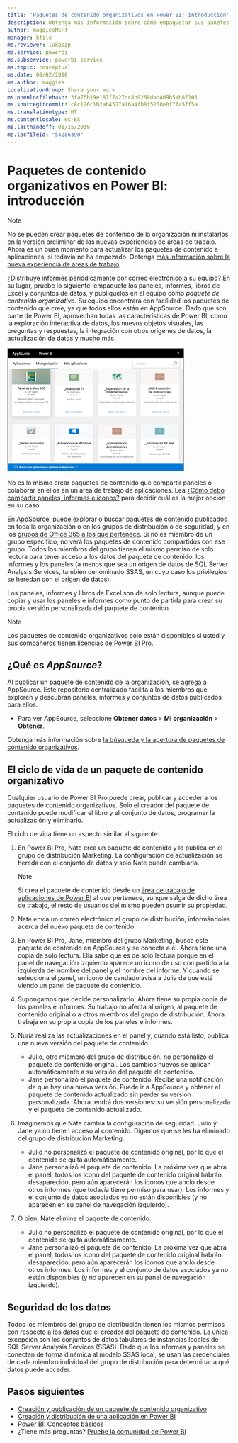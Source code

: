 ```yaml
---
title: 'Paquetes de contenido organizativos en Power BI: introducción'
description: Obtenga más información sobre cómo empaquetar sus paneles, informes, libros de Excel y conjuntos de datos en paquetes de contenido organizativos para compartirlos con sus compañeros.
author: maggiesMSFT
manager: kfile
ms.reviewer: lukaszp
ms.service: powerbi
ms.subservice: powerbi-service
ms.topic: conceptual
ms.date: 08/02/2018
ms.author: maggies
LocalizationGroup: Share your work
ms.openlocfilehash: 3fa76b19e187f7a27dc8b9268dad4d9b5ab8f101
ms.sourcegitcommit: c8c126c1b2ab4527a16a4fb8f5208e0f7fa5ff5a
ms.translationtype: HT
ms.contentlocale: es-ES
ms.lasthandoff: 01/15/2019
ms.locfileid: "54286390"
---
```

# <a name="intro-to-organizational-content-packs-in-power-bi"></a>Paquetes de contenido organizativos en Power BI: introducción
> [!NOTE]
> No se pueden crear paquetes de contenido de la organización ni instalarlos en la versión preliminar de las nuevas experiencias de áreas de trabajo. Ahora es un buen momento para actualizar los paquetes de contenido a aplicaciones, si todavía no ha empezado. Obtenga [más información sobre la nueva experiencia de áreas de trabajo](service-create-the-new-workspaces.md).
> 

¿Distribuye informes periódicamente por correo electrónico a su equipo? En su lugar, pruebe lo siguiente: empaquete los paneles, informes, libros de Excel y conjuntos de datos, y publíquelos en el equipo como *paquete de contenido organizativo*. Su equipo encontrará con facilidad los paquetes de contenido que cree, ya que todos ellos están en AppSource. Dado que son parte de Power BI, aprovechan todas las características de Power BI, como la exploración interactiva de datos, los nuevos objetos visuales, las preguntas y respuestas, la integración con otros orígenes de datos, la actualización de datos y mucho más.

![](media/service-organizational-content-pack-introduction/power-bi-org-content-packs.png)

No es lo mismo crear paquetes de contenido que compartir paneles o colaborar en ellos en un área de trabajo de aplicaciones. Lea [¿Cómo debo compartir paneles, informes e iconos?](service-how-to-collaborate-distribute-dashboards-reports.md) para decidir cuál es la mejor opción en su caso. 

En AppSource, puede explorar o buscar paquetes de contenido publicados en toda la organización o en los grupos de distribución o de seguridad, y en los [grupos de Office 365 a los que pertenece](https://support.office.com/article/Create-a-group-in-Office-365-7124dc4c-1de9-40d4-b096-e8add19209e9). Si no es miembro de un grupo específico, no verá los paquetes de contenido compartidos con ese grupo. Todos los miembros del grupo tienen el mismo permiso de solo lectura para tener acceso a los datos del paquete de contenido, los informes y los paneles (a menos que sea un origen de datos de SQL Server Analysis Services, también denominado SSAS, en cuyo caso los privilegios se heredan con el origen de datos).

Los paneles, informes y libros de Excel son de solo lectura, aunque puede copiar y usar los paneles e informes como punto de partida para crear su propia versión personalizada del paquete de contenido.

> [!NOTE]
> Los paquetes de contenido organizativos solo están disponibles si usted y sus compañeros tienen [licencias de Power BI Pro](service-features-license-type.md).
> 
> 

## <a name="what-is-appsource"></a>¿Qué es *AppSource*?
Al publicar un paquete de contenido de la organización, se agrega a AppSource.  Este repositorio centralizado facilita a los miembros que exploren y descubran paneles, informes y conjuntos de datos publicados para ellos.  

* Para ver AppSource, seleccione **Obtener datos** > **Mi organización** > **Obtener**.

Obtenga más información sobre [la búsqueda y la apertura de paquetes de contenido organizativos](consumer/end-user-content-pack.md).

## <a name="the-life-cycle-of-an-organizational-content-pack"></a>El ciclo de vida de un paquete de contenido organizativo
Cualquier usuario de Power BI Pro puede crear, publicar y acceder a los paquetes de contenido organizativos. Solo el creador del paquete de contenido puede modificar el libro y el conjunto de datos, programar la actualización y eliminarlo.

El ciclo de vida tiene un aspecto similar al siguiente:

1. En Power BI Pro, Nate crea un paquete de contenido y lo publica en el grupo de distribución Marketing. La configuración de actualización se hereda con el conjunto de datos y solo Nate puede cambiarla.
   
   > [!NOTE]
   > Si crea el paquete de contenido desde un [área de trabajo de aplicaciones de Power BI](service-create-distribute-apps.md) al que pertenece, aunque salga de dicho área de trabajo, el resto de usuarios del mismo pueden asumir su propiedad.
   > 
   > 
2. Nate envía un correo electrónico al grupo de distribución, informándoles acerca del nuevo paquete de contenido.
3. En Power BI Pro, Jane, miembro del grupo Marketing, busca este paquete de contenido en AppSource y se conecta a él. Ahora tiene una copia de solo lectura.  Ella sabe que es de solo lectura porque en el panel de navegación izquierdo aparece un icono de uso compartido a la izquierda del nombre del panel y el nombre del informe. Y cuando se selecciona el panel, un icono de candado avisa a Julia de que está viendo un panel de paquete de contenido. 
4. Supongamos que decide personalizarlo. Ahora tiene su propia copia de los paneles e informes. Su trabajo no afecta al origen, al paquete de contenido original o a otros miembros del grupo de distribución. Ahora trabaja en su propia copia de los paneles e informes.
5. Nuria realiza las actualizaciones en el panel y, cuando está listo, publica una nueva versión del paquete de contenido.
   
   * Julio, otro miembro del grupo de distribución, no personalizó el paquete de contenido original. Los cambios nuevos se aplican automáticamente a su versión del paquete de contenido.  
   * Jane personalizó el paquete de contenido. Recibe una notificación de que hay una nueva versión.  Puede ir a AppSource y obtener el paquete de contenido actualizado sin perder su versión personalizada. Ahora tendrá dos versiones: su versión personalizada y el paquete de contenido actualizado.
6. Imaginemos que Nate cambia la configuración de seguridad. Julio y Jane ya no tienen acceso al contenido. Digamos que se les ha eliminado del grupo de distribución Marketing.
   
   * Julio no personalizó el paquete de contenido original, por lo que el contenido se quita automáticamente. 
   * Jane personalizó el paquete de contenido. La próxima vez que abra el panel, todos los icono del paquete de contenido original habrán desaparecido, pero aún aparecerán los iconos que ancló desde otros informes (que todavía tiene permiso para usar). Los informes y el conjunto de datos asociados ya no están disponibles (y no aparecen en su panel de navegación izquierdo).
7. O bien, Nate elimina el paquete de contenido.
   
   * Julio no personalizó el paquete de contenido original, por lo que el contenido se quita automáticamente. 
   * Jane personalizó el paquete de contenido. La próxima vez que abra el panel, todos los icono del paquete de contenido original habrán desaparecido, pero aún aparecerán los iconos que ancló desde otros informes. Los informes y el conjunto de datos asociados ya no están disponibles (y no aparecen en su panel de navegación izquierdo).

## <a name="data-security"></a>Seguridad de los datos
Todos los miembros del grupo de distribución tienen los mismos permisos con respecto a los datos que el creador del paquete de contenido. La única excepción son los conjuntos de datos tabulares de instancias locales de SQL Server Analysis Services (SSAS). Dado que los informes y paneles se conectan de forma dinámica al modelo SSAS local, se usan las credenciales de cada miembro individual del grupo de distribución para determinar a qué datos puede acceder.

## <a name="next-steps"></a>Pasos siguientes
* [Creación y publicación de un paquete de contenido organizativo](service-organizational-content-pack-create-and-publish.md)
* [Creación y distribución de una aplicación en Power BI](service-create-distribute-apps.md) 
* [Power BI: Conceptos básicos](consumer/end-user-basic-concepts.md)
* ¿Tiene más preguntas? [Pruebe la comunidad de Power BI](http://community.powerbi.com/)

